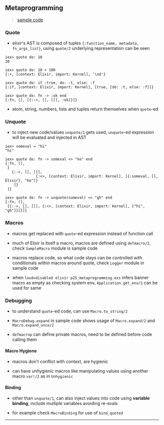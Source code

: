 
## Metaprogramming

> [sample code](p25_metaprogramming.exs)

### Quote

* elixir's AST is composed of tuples `{:function_name, metadata, fn_args_list}`, using `quote/2` underlying representation can be seen

```
iex> quote do: 10
10

iex> quote do: 10 + 100
{:+, [context: Elixir, import: Kernel], '\nd'}

iex> quote do: if :true, do: :t, else: :f
{:if, [context: Elixir, import: Kernel], [true, [do: :t, else: :f]]}

iex> quote do: fn -> :ok end
{:fn, [], [{:->, [], [[], :ok]}]}
```

* atom, string, numbers, lists and tuples return themselves when `quote`-ed


### Unquote

* to inject new code/values `unquote/1` gets used, `unquote`-ed expression will be evaluated and injected in AST

```
iex> someval = "hi"
"hi"

iex> quote do: fn -> someval <> "ke" end
{:fn, [],
 [
   {:->, [], [[],
              {:<>, [context: Elixir, import: Kernel], [{:someval, [], Elixir}, "ke"]}
    ]}
 ]}

iex> quote do: fn -> unquote(someval) <> "gh" end
{:fn, [],
 [{:->, [], [[], {:<>, [context: Elixir, import: Kernel], ["hi", "gh"]}]}]}
```


### Macros

* macros get replaced with `quote`-ed expression instead of function call

* much of Elixir is itself a macro, macros are defined using `defmacro/2`, check `SampleMacro` module is sample code

* macros replace code, so what code stays can be controlled with conditionals within macros around quote, check `Logger` module in sample code

* when `loud=disabled elixir p25_metaprogramming.exs` infers banner macro as empty as checking system env, `Application.get_env/2` can be used for same


### Debugging

* to understand `quote`-ed code, can use `Macro.to_string/2`

* `MacroDebug.expand` in sample code shows usage of `Macro.expand/2` and `Macro.expand_once/2`

* `defmacrop` can define private macros, need to be defined before code calling them

#### Macro Hygiene

* macros don't conflict with context, are hygienic

* can have unhygienic macros like manipulating values using another macro `var!/2` as in `Unhygienic`

#### Binding

* other than `unquote/1`, can also inject values into code using **variable binding**, include multiple variables avoiding re-evals

* for example check `MacroBinding` for use of `bind_quoted`

---
